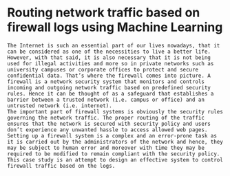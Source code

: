 # Routing network traffic based on firewall logs using Machine Learning
	The Internet is such an essential part of our lives nowadays, that it can be considered as one of the necessities to live a better life. However, with that said, it is also necessary that it is not being used for illegal activities and more so in private networks such as university campuses or corporate offices to protect and secure confidential data. That’s where the firewall comes into picture. A firewall is a network security system that monitors and controls incoming and outgoing network traffic based on predefined security rules. Hence it can be thought of as a safeguard that establishes a barrier between a trusted network (i.e. campus or office) and an untrusted network (i.e. internet).
	The important part of firewall systems is obviously the security rules governing the network traffic. The proper routing of the traffic ensures that the network is secured with security policy and users don’t experience any unwanted hassle to access allowed web pages. Setting up a firewall system is a complex and an error-prone task as it is carried out by the administrators of the network and hence, they may be subject to human error and moreover with time they may be required to be modified to remain compliant with the security policy.
	This case study is an attempt to design an effective system to control firewall traffic based on the logs.

